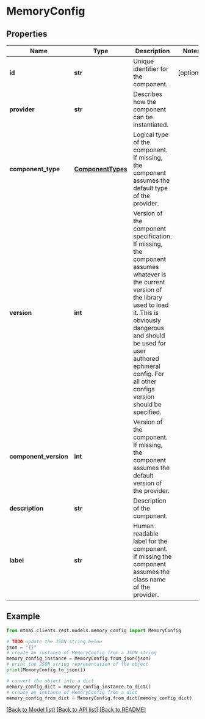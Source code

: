 # MemoryConfig


## Properties

Name | Type | Description | Notes
------------ | ------------- | ------------- | -------------
**id** | **str** | Unique identifier for the component. | [optional] 
**provider** | **str** | Describes how the component can be instantiated. | 
**component_type** | [**ComponentTypes**](ComponentTypes.md) | Logical type of the component. If missing, the component assumes the default type of the provider. | 
**version** | **int** | Version of the component specification. If missing, the component assumes whatever is the current version of the library used to load it. This is obviously dangerous and should be used for user authored ephmeral config. For all other configs version should be specified. | 
**component_version** | **int** | Version of the component. If missing, the component assumes the default version of the provider. | 
**description** | **str** | Description of the component. | 
**label** | **str** | Human readable label for the component. If missing the component assumes the class name of the provider. | 

## Example

```python
from mtmai.clients.rest.models.memory_config import MemoryConfig

# TODO update the JSON string below
json = "{}"
# create an instance of MemoryConfig from a JSON string
memory_config_instance = MemoryConfig.from_json(json)
# print the JSON string representation of the object
print(MemoryConfig.to_json())

# convert the object into a dict
memory_config_dict = memory_config_instance.to_dict()
# create an instance of MemoryConfig from a dict
memory_config_from_dict = MemoryConfig.from_dict(memory_config_dict)
```
[[Back to Model list]](../README.md#documentation-for-models) [[Back to API list]](../README.md#documentation-for-api-endpoints) [[Back to README]](../README.md)


